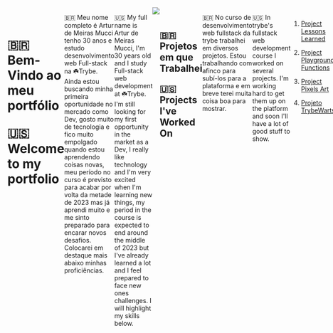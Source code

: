 <body style="display: flex;">
  <hr/>
  <h1>
    <p>🇧🇷 Bem-Vindo ao meu portfólio</p>
    <p>🇺🇸 Welcome to my portfolio</p>
  </h1>
  <p>
    🇧🇷 Meu nome completo é Artur de Meiras Mucci tenho 30 anos e estudo desenvolvimento web Full-stack na ☘️Trybe. Ainda estou buscando minha primeira oportunidade no mercado como Dev, gosto muito de tecnologia e fico muito empolgado quando estou aprendendo coisas novas, meu período no curso é previsto para acabar por volta da metade de 2023 mas já aprendi muito e me sinto preparado para encarar novos desafios. Colocarei em destaque mais abaixo minhas proficiências.
  </p>
  <p>
    🇺🇸 My full name is Artur de Meiras Mucci, I'm 30 years old and I study Full-stack web development at ☘️Trybe. I'm still looking for my first opportunity in the market as a Dev, I really like technology and I'm very excited when I'm learning new things, my period in the course is expected to end around the middle of 2023 but I've already learned a lot and I feel prepared to face new ones challenges. I will highlight my skills below.
  </p>
  <hr/>
  <div align="center">
    <a
      href="https://www.linkedin.com/in/artur-de-meiras-mucci/"
      target="_blank"
      rel="external"
    >
      <img src="https://img.shields.io/badge/-LinkedIn-%230077B5?style=for-the-badge&logo=linkedin&logoColor=white" target="_blank">
    </a>
  </div>
  <hr/>
  <div align="center" >
    <img
      alt="arturOctoCat"
      height="300"
      src="./images/octocat-1676158060085.png"
    >
  </div>
  <hr/>
  <h2>
    <p>🇧🇷 Projetos em que Trabalhei</p>
    <p>🇺🇸 Projects I've Worked On</p>
  </h2>
  <br/>
  <p>
    🇧🇷 No curso de desenvolvimento web fullstack da trybe trabalhei em diversos projetos. Estou trabalhando com afinco para subí-los para a plataforma e em breve terei muita coisa boa para mostrar.
  </p>
  <p>
    🇺🇸 In trybe's fullstack web development course I worked on several projects. I'm working hard to get them up on the platform and soon I'll have a lot of good stuff to show.
  </p>
  <ol>
  <li>
      <a
        style="color: inherit;"
        href="https://github.com/arturMucci/1-arturMucci-lessons-learned"
        target="_blank"
      >
        <p>Project Lessons Learned</p>
      </a>
    </l1>
    <li>
      <a
        style="color: inherit;"
        href="https://github.com/arturMucci/2-arturMucci-playgroundFunctions"
        target="_blank"
      >
        <p>Project Playground Functions</p>
      </a>
    </l1>
    <li>
      <a
        style="color: inherit;"
        href="https://github.com/arturMucci/3-arturMucci-projectPixelsArt"
        target="_blank"
      >
        <p>Project Pixels Art</p>
      </a>
    </l1>
    <li>
      <a
        style="color: inherit;"
        href="https://github.com/arturMucci/4-arturMucci-project-trybeWarts"
        target="_blank"
      >
        <p>Projeto TrybeWarts</p>
      </a>
    </l1>
  </ol>
  <br/>
  <hr/>
  <h2>
    <p>🇧🇷 Tecnologias que eu já conheço</p>
    <p>🇺🇸 Technologies I already know</p>
  </h2>
  <div align="center">
    <br>
    <a
      href="https://git-scm.com/"
      target="_blank"
      rel="external"
    >
      <img alt="Artur-git" height="30" width="40" src="https://raw.githubusercontent.com/devicons/devicon/master/icons/git/git-original.svg"/>
    </a>
    <a
      href="https://developer.mozilla.org/pt-BR/docs/Learn/HTML/Introduction_to_HTML/Getting_started"
      target="_blank"
      rel="external"
    >
      <img alt="Artur-HTML" height="30" width="40" src="https://raw.githubusercontent.com/devicons/devicon/master/icons/html5/html5-original.svg"/>
    </a>
    <a
      href="https://developer.mozilla.org/pt-BR/docs/Web/CSS"
      target="_blank"
      rel="external"
    >
      <img alt="Artur-CSS" height="30" width="40" src="https://raw.githubusercontent.com/devicons/devicon/master/icons/css3/css3-original.svg"/>
    </a>
    <a
      href="https://developer.mozilla.org/pt-BR/docs/Web/JavaScript" target="_blank"
      rel="external"
    >
      <img alt="Artur-Js" height="30" width="40" src="https://raw.githubusercontent.com/devicons/devicon/master/icons/javascript/javascript-plain.svg"/>
    </a>
    <a
      href="https://jestjs.io/pt-BR/"
      target="_blank"
      rel="external"
    >
      <img alt="Artur-Jest" height="30" width="40" src="https://cdn.jsdelivr.net/gh/devicons/devicon/icons/jest/jest-plain.svg"/>
    </a>
    <a
      href="https://testing-library.com/docs/react-testing-library/intro/" target="_blank"
      rel="external"
    >
      <img alt="Artur-React-testing-Library" height="30" width="40" src="https://testing-library.com/img/octopus-128x128.png"/>
    </a>
    <a
      href="https://pt-br.reactjs.org/"
      target="_blank"
      rel="external"
    >
      <img alt="Artur-React" height="30" width="40" src="https://raw.githubusercontent.com/devicons/devicon/master/icons/react/react-original.svg"/>
    </a>
    <a
      href="https://redux.js.org/"
      target="_blank"
      rel="external"
    >
      <img alt="Artur-Redux" height="30" width="40" src="https://raw.githubusercontent.com/devicons/devicon/master/icons/redux/redux-original.svg"/>
    </a>
  </div><br>
  <hr/>
    <h2>
      <p>🇧🇷 Estou aprendendo</p>
      <p>🇺🇸 Currently learning</p>
    </h2>
  <div align="center">
    <br>
    <a
      href="https://www.docker.com/resources/what-container/"
      target="_blank"
      rel="external"
    >
      <img alt="Artur-Docker" height="40" width="40" src="https://cdn.jsdelivr.net/gh/devicons/devicon/icons/docker/docker-original-wordmark.svg"/>
    </a>
  </div><br>
  <hr/>
  <h2>
    <p>🇧🇷 Aprenderei em breve</p>
    <p>🇺🇸 Soon i will learn</p>
  </h2>
  <div align="center">
    <br>
    <a
      href="https://www.mysql.com/"
      target="_blank"
      rel="external"
    >
      <img alt="Artur-mysql" height="40" width="40" src="https://cdn.jsdelivr.net/gh/devicons/devicon/icons/mysql/mysql-original-wordmark.svg"/>
    </a>
    <a
      href="https://nodejs.org/en/"
      target="_blank"
      rel="external"
    >
      <img alt="Artur-nodejs" height="40" width="40" src="https://cdn.jsdelivr.net/gh/devicons/devicon/icons/nodejs/nodejs-original-wordmark.svg"/>
    </a>
    <a
      href="https://www.typescriptlang.org/"
      target="_blank"
      rel="external"
    >
      <img alt="Artur-typescript" height="40" width="40" src="https://cdn.jsdelivr.net/gh/devicons/devicon/icons/typescript/typescript-original.svg"/>
    </a>
    <a
      href="https://www.mongodb.com/"
      target="_blank"
      rel="external"
    >
      <img alt="Artur-mongoDb" height="40" width="40" src="https://www.pngrepo.com/png/331488/512/mongodb.png"/>
    </a>
    <a
      href="https://www.python.org/"
      target="_blank"
      rel="external"
    >
      <img alt="Artur-Python" height="40" width="40" src="https://cdn.jsdelivr.net/gh/devicons/devicon/icons/python/python-original-wordmark.svg"/>
    </a>
  </div>
  <br>
  <hr/>
  <h2>
    <p>🇧🇷 Minha colaboração</p>
    <p>🇺🇸 My collaboration</p>
  </h2>
  <div align="center">
    <br/>
    <a
      target="_blank"
      href="https://github.com/arturMucci"
    >
        <img
          height="180em"
          width="400em"
          style="display: block"
          src="https://github-readme-stats-sigma-five.vercel.app/api?username=arturMucci&show_icons=true&theme=onedark&include_all_commits=true&count_private=true"
        />
        <img
          height="180em"
          width="400em"
          style="display: block"
          src="https://github-readme-stats-sigma-five.vercel.app/api/top-langs/?username=arturMucci&layout=compact&langs_count=7&theme=onedark"
        />
    </a>
  </div>
  <hr/>
</body>